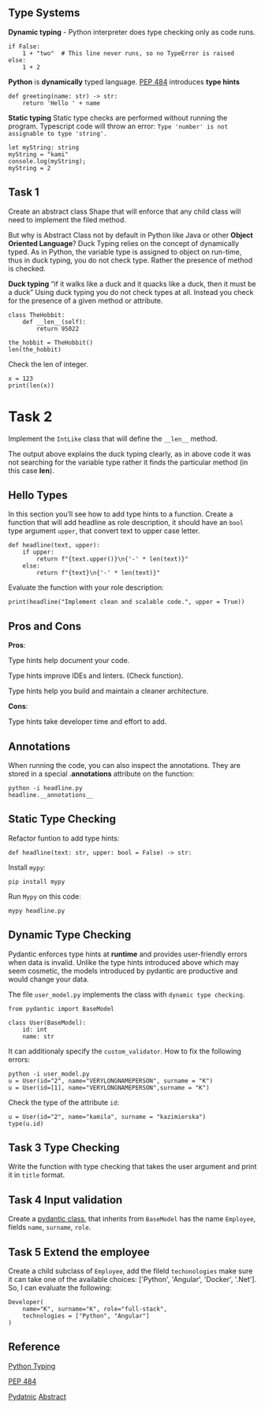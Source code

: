 ## Type Systems

**Dynamic typing** - Python interpreter does type checking only as code runs.
```
if False:
    1 + "two"  # This line never runs, so no TypeError is raised
else:
    1 + 2
```

**Python** is **dynamically** typed language.
[PEP 484](https://peps.python.org/pep-0484/) introduces **type hints**

```
def greeting(name: str) -> str:
    return 'Hello ' + name
```

**Static typing**
Static type checks are performed without running the program.
Typescript code will throw an error: `Type 'number' is not assignable to type 'string'.`

```
let myString: string
myString = "kami"
console.log(myString);
myString = 2
```

## Task 1
Create an abstract class Shape that will enforce that any child class will need to implement the filed method.

But why is Abstract Class not by default in Python like Java or other **Object Oriented Language**?
Duck Typing relies on the concept of dynamically typed. As in Python, the variable type is assigned to object on run-time, thus in duck typing, you do not check type. Rather the presence of method is checked.

**Duck typing**
“if it walks like a duck and it quacks like a duck, then it must be a duck”
Using duck typing you do not check types at all. Instead you check for the presence of a given method or attribute.

```
class TheHobbit:
    def __len__(self):
        return 95022

the_hobbit = TheHobbit()
len(the_hobbit)
```

Check the len of integer.

```
x = 123
print(len(x))
```

# Task 2
Implement the `IntLike` class that will define the `__len__` method.


The output above explains the duck typing clearly, as in above code it was not searching for the variable type rather it finds the particular method (in this case __len__).
## Hello Types
In this section you’ll see how to add type hints to a function.
Create a function that will add headline as role description, it should have an `bool` type argument `upper`, that convert text to upper case letter.

```
def headline(text, upper):
    if upper:
        return f"{text.upper()}\n{'-' * len(text)}"
    else:
        return f"{text}\n{'-' * len(text)}"

```

Evaluate the function with your role description:
```
print(headline("Implement clean and scalable code.", upper = True))
```


## Pros and Cons
**Pros**:

Type hints help document your code.

Type hints improve IDEs and linters. (Check function).

Type hints help you build and maintain a cleaner architecture.


**Cons**:

Type hints take developer time and effort to add.

## Annotations

When running the code, you can also inspect the annotations. They are stored in a special .__annotations__ attribute on the function:

```
python -i headline.py
headline.__annotations__
```

## Static Type Checking
Refactor funtion to add type hints:

```
def headline(text: str, upper: bool = False) -> str:
```
Install `mypy`:
```
pip install mypy
```

Run `Mypy` on this code:

```
mypy headline.py

```


## Dynamic Type Checking
Pydantic enforces type hints at **runtime** and provides user-friendly errors when data is invalid. Unlike the type hints introduced above which may seem cosmetic, the models introduced by pydantic are productive and would change your data.

The file `user_model.py` implements the class with `dynamic type checking`.
```
from pydantic import BaseModel

class User(BaseModel):
    id: int
    name: str
```

It can additionaly specify the `custom_validator`.
How to fix the following errors:
```
python -i user_model.py
u = User(id="2", name="VERYLONGNAMEPERSON", surname = "K")
u = User(id=[1], name="VERYLONGNAMEPERSON",surname = "K")
```

Check the type of the attribute `id`:
```
u = User(id="2", name="kamila", surname = "kazimierska")
type(u.id)
```
## Task 3 Type Checking
Write the function with type checking that takes the user argument and
print it in `title` format.

## Task 4 Input validation
Create a [pydantic class](https://docs.pydantic.dev/latest/usage/models/),
that inherits from `BaseModel`
has the name `Employee`,
fields `name`, `surname`, `role`.

## Task 5 Extend the employee
Create a child subclass of `Employee`, add the fileld `techonologies` make sure it can take one of the available choices: ['Python', 'Angular', 'Docker', '.Net'].
So, I can evaluate the following:

```
Developer(
    name="K", surname="K", role="full-stack",
    technologies = ["Python", "Angular"]
)
```



## Reference
[Python Typing](https://realpython.com/python-type-checking/)

[PEP 484](https://peps.python.org/pep-0484/)

[Pydatnic](https://docs.pydantic.dev/latest/)
[Abstract](https://medium.com/@vidipmalhotra/abstract-method-in-python-vs-duck-typing-6ef77fb816c)